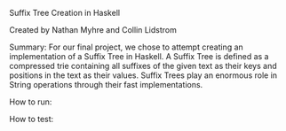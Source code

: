 Suffix Tree Creation in Haskell

Created by Nathan Myhre and Collin Lidstrom

Summary:
  For our final project, we chose to attempt creating an implementation of a Suffix Tree in Haskell. A Suffix Tree is defined as a compressed trie containing all suffixes of the given text as their keys and positions in the text as their values. Suffix Trees play an enormous role in String operations through their fast implementations. 
  
  How to run:
  
  How to test:
